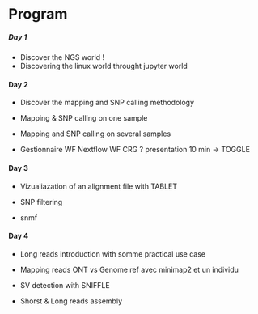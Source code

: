# Program

##### Day 1 

* Discover the NGS world ! 
* Discovering the linux world throught jupyter world 

#### Day 2 

* Discover the mapping and SNP calling methodology

* Mapping & SNP calling on one sample

* Mapping and SNP calling on several samples 

* Gestionnaire WF Nextflow WF CRG ? presentation 10 min -> TOGGLE

#### Day 3 

* Vizualiazation of an alignment file with TABLET

* SNP filtering

* snmf

#### Day 4  

* Long reads introduction with somme practical use case 

* Mapping reads ONT vs Genome ref avec minimap2 et un individu

* SV detection with SNIFFLE

* Shorst & Long reads assembly 
